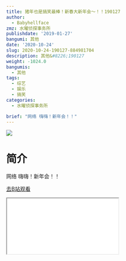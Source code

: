 ```yaml
---
title: 猪年也是搞笑最棒！新春大新年会～！！190127
author:
  - Babyhellface
zmz: 水曜侦探事务所
publishdate: '2019-01-27'
bangumi: 其他
date: '2020-10-24'
slug: 2020-10-24-190127-884981704
description: 其他&#8226;190127
weight: -1024.0
bangumis:
  - 其他
tags:
  - 综艺
  - 娱乐
  - 搞笑
categories:
  - 水曜侦探事务所

brief: "网络 嗨嗨！新年会！！"
---
```

![](https://raw.githubusercontent.com/tcgriffith/owaraisite/master/static/tmpimg/2ec6ce73f6ef490545b0222201d258484952d201.jpg.480.jpg)
# 简介  
网络
嗨嗨！新年会！！  

[去B站观看](https://www.bilibili.com/video/av884981704/)
<div class ="resp-container"><iframe class="testiframe" src="//player.bilibili.com/player.html?aid=884981704"", scrolling="no", allowfullscreen="true" > </iframe></div> 
